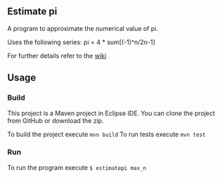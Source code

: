 ## Estimate pi

A program to approximate the numerical value of pi.

Uses the following series: pi = 4 * sum[(-1)^n/2n-1]

For further details refer to the [wiki](https://github.com/marktwo/PiProject/wiki)

## Usage

### Build
This project is a Maven project in Eclipse IDE.
You can clone the project from GitHub or download the zip.

To build the project execute `mvn build`
To run tests execute `mvn test`

### Run
To run the program execute `$ estimatepi max_n` 
